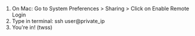 1. On Mac: Go to System Preferences > Sharing > Click on Enable Remote Login
2. Type in terminal: ssh user@private_ip
3. You're in! (twss)
